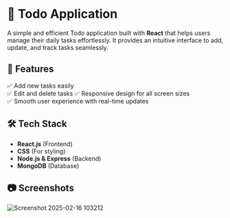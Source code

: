 # 📝 Todo Application

A simple and efficient Todo application built with **React** that helps users manage their daily tasks effortlessly. It provides an intuitive interface to add, update, and track tasks seamlessly.

## 🚀 Features

✅ Add new tasks easily  
✅ Edit and delete tasks
✅ Responsive design for all screen sizes  
✅ Smooth user experience with real-time updates  

## 🛠️ Tech Stack

- **React.js** (Frontend)  
- **CSS** (For styling)  
- **Node.js & Express** (Backend)  
- **MongoDB** (Database)  

## 📷 Screenshots  
![Screenshot 2025-02-16 103212](https://github.com/user-attachments/assets/9949dea0-4271-4917-b792-f7572b902fd3)
